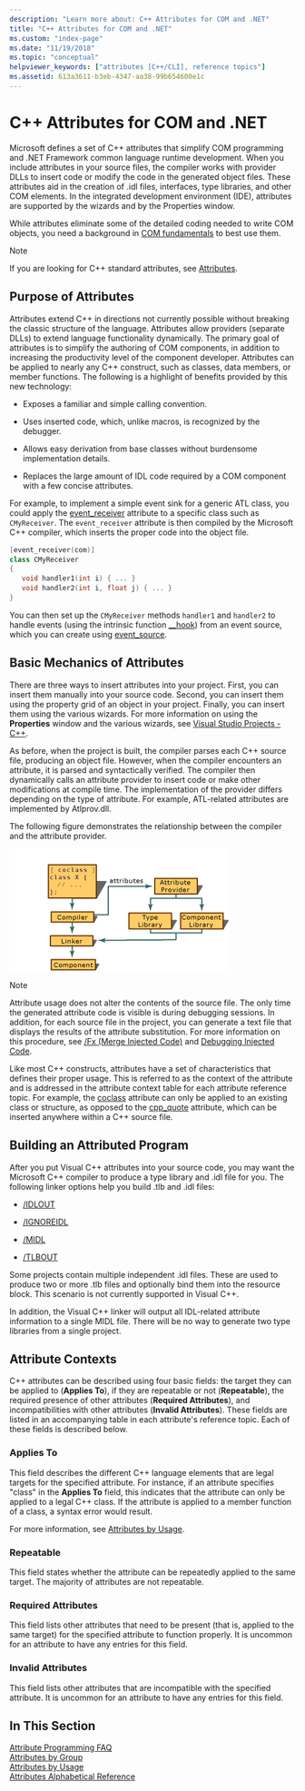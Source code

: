 ```yaml
---
description: "Learn more about: C++ Attributes for COM and .NET"
title: "C++ Attributes for COM and .NET"
ms.custom: "index-page"
ms.date: "11/19/2018"
ms.topic: "conceptual"
helpviewer_keywords: ["attributes [C++/CLI], reference topics"]
ms.assetid: 613a3611-b3eb-4347-aa38-99b654600e1c
---
```

# C++ Attributes for COM and .NET

Microsoft defines a set of C++ attributes that simplify COM programming and .NET Framework common language runtime development. When you include attributes in your source files, the compiler works with provider DLLs to insert code or modify the code in the generated object files. These attributes aid in the creation of .idl files, interfaces, type libraries, and other COM elements. In the integrated development environment (IDE), attributes are supported by the wizards and by the Properties window.

While attributes eliminate some of the detailed coding needed to write COM objects, you need a background in [COM fundamentals](/windows/win32/com/the-component-object-model) to best use them.

> [!NOTE]
> If you are looking for C++ standard attributes, see [Attributes](../../cpp/attributes.md).

## Purpose of Attributes

Attributes extend C++ in directions not currently possible without breaking the classic structure of the language. Attributes allow providers (separate DLLs) to extend language functionality dynamically. The primary goal of attributes is to simplify the authoring of COM components, in addition to increasing the productivity level of the component developer. Attributes can be applied to nearly any C++ construct, such as classes, data members, or member functions. The following is a highlight of benefits provided by this new technology:

- Exposes a familiar and simple calling convention.

- Uses inserted code, which, unlike macros, is recognized by the debugger.

- Allows easy derivation from base classes without burdensome implementation details.

- Replaces the large amount of IDL code required by a COM component with a few concise attributes.

For example, to implement a simple event sink for a generic ATL class, you could apply the [event_receiver](event-receiver.md) attribute to a specific class such as `CMyReceiver`. The `event_receiver` attribute is then compiled by the Microsoft C++ compiler, which inserts the proper code into the object file.

```cpp
[event_receiver(com)]
class CMyReceiver
{
   void handler1(int i) { ... }
   void handler2(int i, float j) { ... }
}
```

You can then set up the `CMyReceiver` methods `handler1` and `handler2` to handle events (using the intrinsic function [__hook](../../cpp/hook.md)) from an event source, which you can create using [event_source](event-source.md).

## Basic Mechanics of Attributes

There are three ways to insert attributes into your project. First, you can insert them manually into your source code. Second, you can insert them using the property grid of an object in your project. Finally, you can insert them using the various wizards. For more information on using the **Properties** window and the various wizards, see [Visual Studio Projects - C++](../../build/creating-and-managing-visual-cpp-projects.md).

As before, when the project is built, the compiler parses each C++ source file, producing an object file. However, when the compiler encounters an attribute, it is parsed and syntactically verified. The compiler then dynamically calls an attribute provider to insert code or make other modifications at compile time. The implementation of the provider differs depending on the type of attribute. For example, ATL-related attributes are implemented by Atlprov.dll.

The following figure demonstrates the relationship between the compiler and the attribute provider.

![Diagram showing component attribute communication.](../media/vccompattrcomm.gif "Component attribute communication")

> [!NOTE]
> Attribute usage does not alter the contents of the source file. The only time the generated attribute code is visible is during debugging sessions. In addition, for each source file in the project, you can generate a text file that displays the results of the attribute substitution. For more information on this procedure, see [/Fx (Merge Injected Code)](../../build/reference/fx-merge-injected-code.md) and [Debugging Injected Code](/visualstudio/debugger/how-to-debug-injected-code).

Like most C++ constructs, attributes have a set of characteristics that defines their proper usage. This is referred to as the context of the attribute and is addressed in the attribute context table for each attribute reference topic. For example, the [coclass](coclass.md) attribute can only be applied to an existing class or structure, as opposed to the [cpp_quote](cpp-quote.md) attribute, which can be inserted anywhere within a C++ source file.

## Building an Attributed Program

After you put Visual C++ attributes into your source code, you may want the Microsoft C++ compiler to produce a type library and .idl file for you. The following linker options help you build .tlb and .idl files:

- [/IDLOUT](../../build/reference/idlout-name-midl-output-files.md)

- [/IGNOREIDL](../../build/reference/ignoreidl-don-t-process-attributes-into-midl.md)

- [/MIDL](../../build/reference/midl-specify-midl-command-line-options.md)

- [/TLBOUT](../../build/reference/tlbout-name-dot-tlb-file.md)

Some projects contain multiple independent .idl files. These are used to produce two or more .tlb files and optionally bind them into the resource block. This scenario is not currently supported in Visual C++.

In addition, the Visual C++ linker will output all IDL-related attribute information to a single MIDL file. There will be no way to generate two type libraries from a single project.

## <a name="contexts"></a> Attribute Contexts

C++ attributes can be described using four basic fields: the target they can be applied to (**Applies To**), if they are repeatable or not (**Repeatable**), the required presence of other attributes (**Required Attributes**), and incompatibilities with other attributes (**Invalid Attributes**). These fields are listed in an accompanying table in each attribute's reference topic. Each of these fields is described below.

### Applies To

This field describes the different C++ language elements that are legal targets for the specified attribute. For instance, if an attribute specifies "class" in the **Applies To** field, this indicates that the attribute can only be applied to a legal C++ class. If the attribute is applied to a member function of a class, a syntax error would result.

For more information, see [Attributes by Usage](attributes-by-usage.md).

### Repeatable

This field states whether the attribute can be repeatedly applied to the same target. The majority of attributes are not repeatable.

### Required Attributes

This field lists other attributes that need to be present (that is, applied to the same target) for the specified attribute to function properly. It is uncommon for an attribute to have any entries for this field.

### Invalid Attributes

This field lists other attributes that are incompatible with the specified attribute. It is uncommon for an attribute to have any entries for this field.

## In This Section

[Attribute Programming FAQ](attribute-programming-faq.yml)<br/>
[Attributes by Group](attributes-by-group.md)<br/>
[Attributes by Usage](attributes-by-usage.md)<br/>
[Attributes Alphabetical Reference](attributes-alphabetical-reference.md)
